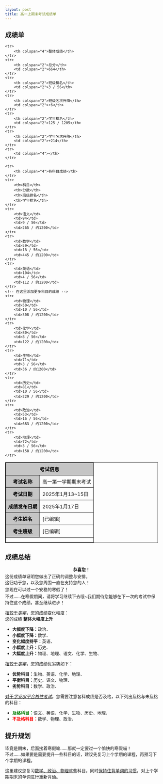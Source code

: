 ```yaml
---
layout: post
title: 高一上期末考试成绩单
---
```



<h2>成绩单</h2><style>
    table {
        width: 100%;
        border-collapse: collapse;
    }
    table, th, td {
        border: 1px solid black;
    }
    th, td {
        padding: 8px;
        text-align: left;
    }
    th {
        background-color: #C5C5C5;
        color: #000000;
        text-align: center;
    }

    .alert {
        border: 3px solid black; /* 黑色边框 */
        background-color: #a0e8a0; /* 绿色背景 */
        color: black; /* 黑色文本 */
        padding: 15px;
        margin-bottom: 12px;
    }
    .title {
        font-weight: bold; /* 加粗标题 */
        text-align: center;
    }
    .alert p {
        margin: 3px 0 0; /* 调整段落间距 */
    }
</style><table>
    <tr>
        <th colspan="4">考试信息</th>
    </tr>
    <tr>
        <th colspan="2">考试名称</th>
        <td colspan="2">高一第一学期期末考试</th>
    </tr>
    <tr>
        <th colspan="2">考试日期</th>
        <td colspan="2">2025年1月13~15日</th>
    </tr>
    <tr>
        <th colspan="2">成绩发布日期</th>
        <td colspan="2">2025年1月17日</th>
    </tr>
    <tr>
        <th colspan="2">考生姓名</th>
        <td colspan="2">[已编辑]</th>
    </tr>
    <tr>
        <th colspan="2">考生班级</th>
        <td colspan="2">[已编辑]</th>
    </tr>
    <tr>
        <td colspan="4"></th>
    </tr>

    <tr>
        <th colspan="4">整体成绩</th>
    </tr>
    <tr>
        <th colspan="2">总分</th>
        <td colspan="2">664</th>
    </tr>
    <tr>
        <th colspan="2">班级排名</th>
        <td colspan="2">3 / 56</th>
    </tr>
    <tr>
        <th colspan="2">班级名次升降</th>
        <td colspan="2">+6</th>
    </tr>
    <tr>
        <th colspan="2">学年排名</th>
        <td colspan="2">125 / 1205</th>
    </tr>
    <tr>
        <th colspan="2">学年名次升降</th>
        <td colspan="2">+214</th>
    </tr>
    <tr>
        <td colspan="4"></th>
    </tr>

    <tr>
        <th colspan="4">各科目成绩</th>
    </tr>
    <tr>
        <th>科目</th>
        <th>分数</th>
        <th>班级排名</th>
        <th>学年排名</th>
    </tr>
    <tr>
        <td>语文</td>
        <td>94</td>
        <td>9 / 56</td>
        <td>265 / 约1200</td>
    </tr>
    <tr>
        <td>数学</td>
        <td>59</td>
        <td>18 / 56</td>
        <td>445 / 约1200</td>
    </tr>
    <tr>
        <td>英语</td>
        <td>104</td>
        <td>4 / 56</td>
        <td>112 / 约1200</td>
    </tr>
    <!-- 在这里添加更多科目的成绩 -->
    <tr>
        <td>物理</td>
        <td>50</td>
        <td>10 / 56</td>
        <td>308 / 约1200</td>
    </tr>
    <tr>
        <td>化学</td>
        <td>80</td>
        <td>8 / 56</td>
        <td>122 / 约1200</td>
    </tr>
    <tr>
        <td>生物</td>
        <td>71</td>
        <td>3 / 56</td>
        <td>36 / 约1200</td>
    </tr>
    <tr>
        <td>历史</td>
        <td>81</td>
        <td>10 / 56</td>
        <td>229 / 约1200</td>
    </tr>
    <tr>
        <td>政治</td>
        <td>53</td>
        <td>16 / 56</td>
        <td>683 / 约1200</td>
    </tr>
    <tr>
        <td>地理</td>
        <td>72</td>
        <td>3 / 56</td>
        <td>158 / 约1200</td>
    </tr>
</table><h2>成绩总结</h2><div class="alert">
  <div class="title">恭喜您！</div>
  <p>这份成绩单证明您做出了正确的调整与安排。<br>这归功于您，以及您周围一直在支持您的人！</p>
  <p>您现在可以过一个安稳的寒假了！</p>
  <p>不过……在寒假期间，请将学习继续下去哦~我们期待您能够在下一次的考试中保持住这个成绩，甚至继续进步！</p>
</div><p><u>相较于<em>学年</em></u>，您的成绩变化幅度：<br>您的成绩 <strong>整体大幅度上升</strong></p><ul><li><strong>大幅度下降：</strong>政治、</li><li><strong>小幅度下降：</strong>数学、</li><li><strong>变化幅度持平：</strong>英语、</li><li><strong>小幅度上升：</strong>历史、</li><li><strong>大幅度上升：</strong>物理、地理、语文、化学、生物、</li></ul><p><u>相较于<em>学年</em></u>，您的成绩优劣势如下：</p><ul><li><strong>优势科目：</strong>生物、英语、化学、地理、</li><li><strong>平衡科目：</strong>历史、语文、物理、</li><li><strong>劣势科目：</strong>数学、政治、</li></ul><p><u>对于<em>学业水平合格性考试</em></u>，您需要注意各科成绩是否及格，以下列出及格与未及格的科目：</p><ul><li><span style="color:green;font-weight:bold;">及格科目：</span>语文、英语、化学、生物、历史、地理、</li><li><span style="color:red;font-weight:bold;">不及格科目：</span>数学、物理、政治、</li></ul><h2>提升规划</h2><p>毕竟是期末，后面接着寒假嘛……那就一定要过一个愉快的寒假喵！<br>不过……如果要是需要提升一些科目的话，建议先复习上个学期的课程，再预习下个学期的课程。</p><p>这里建议您复习<u>数学、政治、物理</u>这些科目，同时<u>保持住背单词的习惯</u>，对上个学期期末的单词进行重新背诵。</p>

